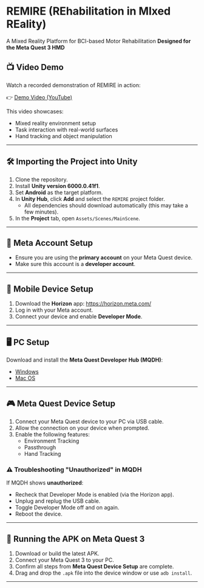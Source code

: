# REMIRE (REhabilitation in MIxed REality)
A Mixed Reality Platform for BCI-based Motor Rehabilitation
**Designed for the Meta Quest 3 HMD**

## 📺 Video Demo

Watch a recorded demonstration of REMIRE in action:

👉 [Demo Video (YouTube)](https://youtu.be/nfDLXtWaKgo)  

This video showcases:
- Mixed reality environment setup
- Task interaction with real-world surfaces
- Hand tracking and object manipulation

---

## 🛠 Importing the Project into Unity

1. Clone the repository.
2. Install **Unity version 6000.0.41f1**.
3. Set **Android** as the target platform.
4. In **Unity Hub**, click **Add** and select the `REMIRE` project folder.
   - All dependencies should download automatically (this may take a few minutes).
5. In the **Project** tab, open `Assets/Scenes/MainScene`.

---

## 👤 Meta Account Setup

- Ensure you are using the **primary account** on your Meta Quest device.
- Make sure this account is a **developer account**.

---

## 📱 Mobile Device Setup

1. Download the **Horizon** app: https://horizon.meta.com/
2. Log in with your Meta account.
3. Connect your device and enable **Developer Mode**.

---

## 🖥 PC Setup

Download and install the **Meta Quest Developer Hub (MQDH)**:

- [Windows](https://developers.meta.com/horizon/downloads/package/oculus-developer-hub-win/)
- [Mac OS](https://developers.meta.com/horizon/downloads/package/oculus-developer-hub-mac/)

---

## 🎮 Meta Quest Device Setup

1. Connect your Meta Quest device to your PC via USB cable.
2. Allow the connection on your device when prompted.
3. Enable the following features:
   - Environment Tracking
   - Passthrough
   - Hand Tracking

### ⚠ Troubleshooting "Unauthorized" in MQDH

If MQDH shows **unauthorized**:

- Recheck that Developer Mode is enabled (via the Horizon app).
- Unplug and replug the USB cable.
- Toggle Developer Mode off and on again.
- Reboot the device.

---

## 🚀 Running the APK on Meta Quest 3

1. Download or build the latest APK.
2. Connect your Meta Quest 3 to your PC.
3. Confirm all steps from **Meta Quest Device Setup** are complete.
4. Drag and drop the `.apk` file into the device window or use `adb install`.

---